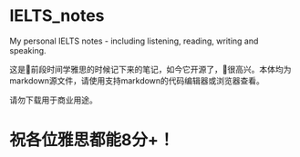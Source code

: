 # IELTS_notes
My personal IELTS notes - including listening, reading, writing and speaking.

这是👴前段时间学雅思的时候记下来的笔记，如今它开源了，👴很高兴。本体均为markdown源文件，请使用支持markdown的代码编辑器或浏览器查看。

请勿下载用于商业用途。

# 祝各位雅思都能8分+！
